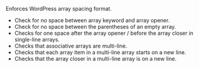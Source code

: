 Enforces WordPress array spacing format.
- Check for no space between array keyword and array opener. 
- Check for no space between the parentheses of an empty array. 
- Checks for one space after the array opener / before the array closer in single-line arrays. 
- Checks that associative arrays are multi-line. 
- Checks that each array item in a multi-line array starts on a new line. 
- Checks that the array closer in a multi-line array is on a new line.